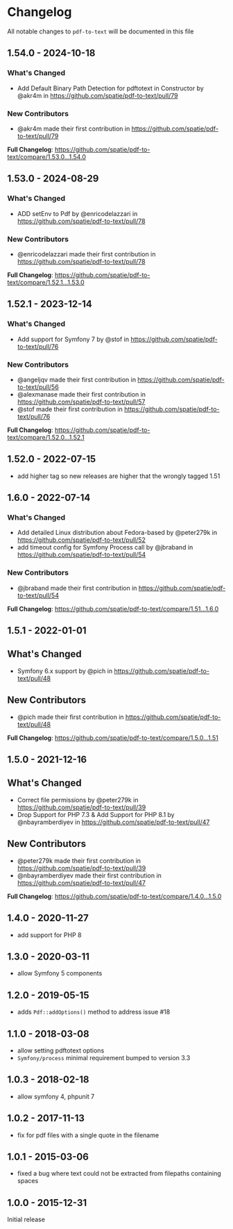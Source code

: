 # Changelog

All notable changes to `pdf-to-text` will be documented in this file

## 1.54.0 - 2024-10-18

### What's Changed

* Add Default Binary Path Detection for pdftotext in Constructor by @akr4m in https://github.com/spatie/pdf-to-text/pull/79

### New Contributors

* @akr4m made their first contribution in https://github.com/spatie/pdf-to-text/pull/79

**Full Changelog**: https://github.com/spatie/pdf-to-text/compare/1.53.0...1.54.0

## 1.53.0 - 2024-08-29

### What's Changed

* ADD setEnv to Pdf by @enricodelazzari in https://github.com/spatie/pdf-to-text/pull/78

### New Contributors

* @enricodelazzari made their first contribution in https://github.com/spatie/pdf-to-text/pull/78

**Full Changelog**: https://github.com/spatie/pdf-to-text/compare/1.52.1...1.53.0

## 1.52.1 - 2023-12-14

### What's Changed

* Add support for Symfony 7 by @stof in https://github.com/spatie/pdf-to-text/pull/76

### New Contributors

* @angeljqv made their first contribution in https://github.com/spatie/pdf-to-text/pull/56
* @alexmanase made their first contribution in https://github.com/spatie/pdf-to-text/pull/57
* @stof made their first contribution in https://github.com/spatie/pdf-to-text/pull/76

**Full Changelog**: https://github.com/spatie/pdf-to-text/compare/1.52.0...1.52.1

## 1.52.0 - 2022-07-15

- add higher tag so new releases are higher that the wrongly tagged 1.51

## 1.6.0 - 2022-07-14

### What's Changed

- Add detailed Linux distribution about Fedora-based by @peter279k in https://github.com/spatie/pdf-to-text/pull/52
- add timeout config for Symfony Process call by @jbraband in https://github.com/spatie/pdf-to-text/pull/54

### New Contributors

- @jbraband made their first contribution in https://github.com/spatie/pdf-to-text/pull/54

**Full Changelog**: https://github.com/spatie/pdf-to-text/compare/1.51...1.6.0

## 1.5.1 - 2022-01-01

## What's Changed

- Symfony 6.x support by @pich in https://github.com/spatie/pdf-to-text/pull/48

## New Contributors

- @pich made their first contribution in https://github.com/spatie/pdf-to-text/pull/48

**Full Changelog**: https://github.com/spatie/pdf-to-text/compare/1.5.0...1.51

## 1.5.0 - 2021-12-16

## What's Changed

- Correct file permissions by @peter279k in https://github.com/spatie/pdf-to-text/pull/39
- Drop Support for PHP 7.3 & Add Support for PHP 8.1 by @nbayramberdiyev in https://github.com/spatie/pdf-to-text/pull/47

## New Contributors

- @peter279k made their first contribution in https://github.com/spatie/pdf-to-text/pull/39
- @nbayramberdiyev made their first contribution in https://github.com/spatie/pdf-to-text/pull/47

**Full Changelog**: https://github.com/spatie/pdf-to-text/compare/1.4.0...1.5.0

## 1.4.0 - 2020-11-27

- add support for PHP 8

## 1.3.0 - 2020-03-11

- allow Symfony 5 components

## 1.2.0 - 2019-05-15

- adds `Pdf::addOptions()` method to address issue #18

## 1.1.0 - 2018-03-08

- allow setting pdftotext options
- `Symfony/process` minimal requirement bumped to version 3.3

## 1.0.3 - 2018-02-18

- allow symfony 4, phpunit 7

## 1.0.2 - 2017-11-13

- fix for pdf files with a single quote in the filename

## 1.0.1 - 2015-03-06

- fixed a bug where text could not be extracted from filepaths containing spaces

## 1.0.0 - 2015-12-31

Initial release
